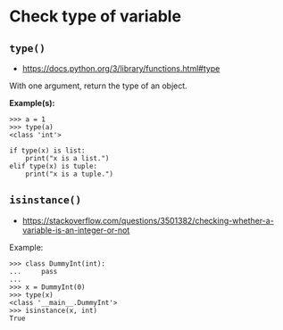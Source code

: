 # Check type of variable


## `type()`

- https://docs.python.org/3/library/functions.html#type

With one argument, return the type of an object.

**Example(s):**

~~~~
>>> a = 1
>>> type(a)
<class 'int'>
~~~~


~~~~
if type(x) is list:
    print("x is a list.")
elif type(x) is tuple:
    print("x is a tuple.")
~~~~


## `isinstance()`

- https://stackoverflow.com/questions/3501382/checking-whether-a-variable-is-an-integer-or-not


Example:

~~~~
>>> class DummyInt(int):
...     pass
... 
>>> x = DummyInt(0)
>>> type(x)
<class '__main__.DummyInt'>
>>> isinstance(x, int)
True
~~~~
